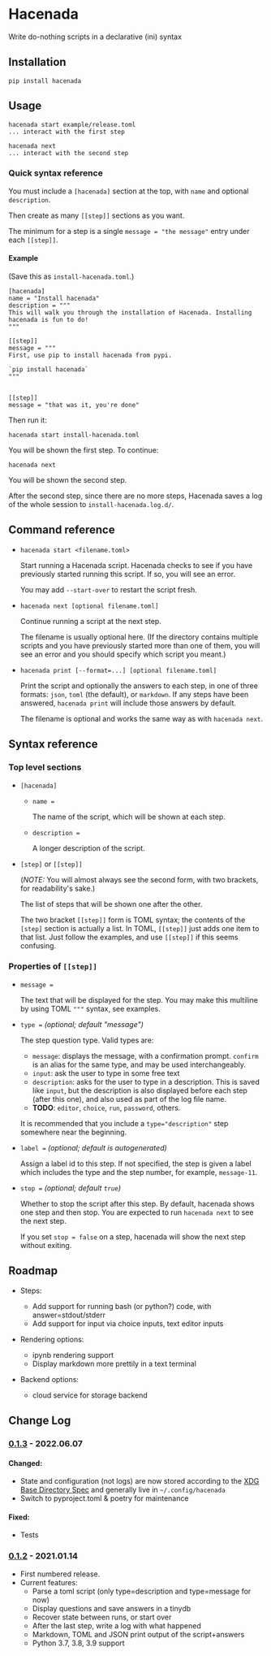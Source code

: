# Hacenada

Write do-nothing scripts in a declarative (ini) syntax


## Installation
```
pip install hacenada
```

## Usage

```#!bash
hacenada start example/release.toml
... interact with the first step

hacenada next
... interact with the second step
```

### Quick syntax reference

You must include a `[hacenada]` section at the top, with `name` and optional `description`.

Then create as many `[[step]]` sections as you want.

The minimum for a step is a single `message = "the message"` entry under each `[[step]]`.

#### **Example**

(Save this as `install-hacenada.toml`.)

```
[hacenada]
name = "Install hacenada"
description = """
This will walk you through the installation of Hacenada. Installing hacenada is fun to do!
"""

[[step]]
message = """
First, use pip to install hacenada from pypi.

`pip install hacenada`
"""


[[step]]
message = "that was it, you're done"
```

Then run it:

```#!bash
hacenada start install-hacenada.toml
```

You will be shown the first step. To continue:

```#!bash
hacenada next
```

You will be shown the second step.

After the second step, since there are no more steps, Hacenada saves a log of
the whole session to `install-hacenada.log.d/`.

## Command reference

- `hacenada start <filename.toml>`

  Start running a Hacenada script. Hacenada checks
  to see if you have previously started running this
  script. If so, you will see an error.

  You may add `--start-over` to restart the script fresh.

- `hacenada next [optional filename.toml]`

  Continue running a script at the next step.

  The filename is usually optional here. (If the
  directory contains multiple scripts and you
  have previously started more than one of them,
  you will see an error and you should specify which
  script you meant.)

- `hacenada print [--format=...] [optional filename.toml]`

  Print the script and optionally the answers to each step, in one of three formats: `json`, `toml` (the default), or `markdown`. If any steps have been answered, `hacenada print` will include those answers by default.

  The filename is optional and works the same way as with `hacenada next`.



## Syntax reference

### Top level sections

- `[hacenada]`
  - `name =`

    The name of the script, which will be shown at each step.

  - `description =`

    A longer description of the script.


- `[step]` or `[[step]]`

  (_NOTE:_ You will almost always see the second form, with two brackets, for
  readability's sake.)

  The list of steps that will be shown one after the other.

  The two bracket `[[step]]` form is TOML syntax; the contents of the
  `[step]` section is actually a list. In TOML, `[[step]]` just adds one item
  to that list. Just follow the examples, and use `[[step]]` if this seems
  confusing.


### Properties of `[[step]]`

- `message =`

  The text that will be displayed for the step. You may make this multiline
  by using TOML `"""` syntax, see examples.

- `type =` _(optional; default "message")_

  The step question type. Valid types are:

  * `message`: displays the message, with a confirmation prompt. `confirm`
    is an alias for the same type, and may be used interchangeably.
  * `input`: ask the user to type in some free text
  * `description`: asks for the user to type in a description. This is saved
    like `input`, but the description is also displayed before each step (after
    this one), and also used as part of the log file name.
  * **TODO**: `editor`, `choice`, `run`, `password`, others.

  It is recommended that you include a `type="description"` step somewhere
  near the beginning.

- `label =` _(optional; default is autogenerated)_

  Assign a label id to this step. If not specified, the step is given a label
  which includes the type and the step number, for example, `message-11`.

- `stop =` _(optional; default `true`)_

  Whether to stop the script after this step. By default, hacenada shows one
  step and then stop. You are expected to run `hacenada next` to see the next
  step.

  If you set `stop = false` on a step, hacenada will show the next step without
  exiting.

## Roadmap

- Steps:
  - Add support for running bash (or python?) code, with answer=stdout/stderr
  - Add support for input via choice inputs, text editor inputs

- Rendering options:
  - ipynb rendering support
  - Display markdown more prettily in a text terminal

- Backend options:
  - cloud service for storage backend


## Change Log

### [0.1.3] - 2022.06.07

#### Changed:
  - State and configuration (not logs) are now stored according to the [XDG Base Directory Spec] and
    generally live in `~/.config/hacenada`
  - Switch to pyproject.toml & poetry for maintenance

[XDG Base Directory Spec]: https://specifications.freedesktop.org/basedir-spec/basedir-spec-latest.html

#### Fixed:
  - Tests

### [0.1.2] - 2021.01.14
  - First numbered release.
  - Current features:
    - Parse a toml script (only type=description and type=message for now)
    - Display questions and save answers in a tinydb
    - Recover state between runs, or start over
    - After the last step, write a log with what happened
    - Markdown, TOML and JSON print output of the script+answers
    - Python 3.7, 3.8, 3.9 support

[0.1.2]: https://github.com/corydodt/Codado/tree/v0.1.2
[0.1.3]: https://github.com/corydodt/Codado/compare/v0.1.2...v0.1.3
